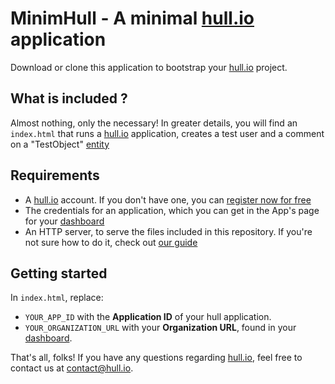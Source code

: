 # MinimHull - A minimal [hull.io][hio] application

Download or clone this application to bootstrap your [hull.io][hio] project.

## What is included ?

Almost nothing, only the necessary! In greater details, you will find an `index.html` that runs a [hull.io][hio] application, creates a test user and a comment on a "TestObject" [entity](http://hull.io/docs/social/entities)

## Requirements

* A [hull.io][hio] account.
  If you don't have one, you can [register now for free][dashboard]
* The credentials for an application, which you can get in the App's page for your [dashboard][dashboard]
* An HTTP server, to serve the files included in this repository. If you're not sure how to do it, check out [our guide](http://hull.io/docs/apps/serve)

## Getting started

In `index.html`, replace:

* `YOUR_APP_ID` with the **Application ID** of your hull application.
* `YOUR_ORGANIZATION_URL` with your **Organization URL**, found in your [dashboard][dashboard].

That's all, folks! If you have any questions regarding [hull.io][hio], feel free to contact us at [contact@hull.io](mailto:contact@hull.io).

[hio]: http://hull.io
[dashboard]: http://accounts.hullapp.io
